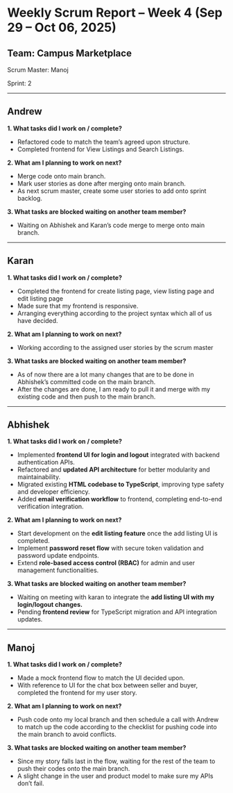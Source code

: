 # Weekly Scrum Report – Week 4 (Sep 29 – Oct 06, 2025)

## Team: Campus Marketplace

Scrum Master: Manoj

Sprint: 2

---

## Andrew

**1. What tasks did I work on / complete?**

- Refactored code to match the team’s agreed upon structure.
- Completed frontend for View Listings and Search Listings.

**2. What am I planning to work on next?**

- Merge code onto main branch.
- Mark user stories as done after merging onto main branch.
- As next scrum master, create some user stories to add onto sprint backlog.

**3. What tasks are blocked waiting on another team member?**

- Waiting on Abhishek and Karan’s code merge to merge onto main branch.

---

## Karan

**1. What tasks did I work on / complete?**

- Completed the frontend for create listing page, view listing page and edit listing page
- Made sure that my frontend is responsive.
- Arranging everything according to the project syntax which all of us have decided.

**2. What am I planning to work on next?**

- Working according to the assigned user stories by the scrum master

**3. What tasks are blocked waiting on another team member?**

- As of now there are a lot many changes that are to be done in Abhishek’s committed code on the main branch.
- After the changes are done, I am ready to pull it and merge with my existing code and then push to the main branch.

---

## Abhishek

**1. What tasks did I work on / complete?**

- Implemented **frontend UI for login and logout** integrated with backend authentication APIs.
- Refactored and **updated API architecture** for better modularity and maintainability.
- Migrated existing **HTML codebase to TypeScript**, improving type safety and developer efficiency.
- Added **email verification workflow** to frontend, completing end-to-end verification integration.

**2. What am I planning to work on next?**

- Start development on the **edit listing feature** once the add listing UI is completed.
- Implement **password reset flow** with secure token validation and password update endpoints.
- Extend **role-based access control (RBAC)** for admin and user management functionalities.

**3. What tasks are blocked waiting on another team member?**

- Waiting on meeting with karan to integrate the **add listing UI with my login/logout changes.**
- Pending **frontend review** for TypeScript migration and API integration updates.

---

## Manoj

**1. What tasks did I work on / complete?**

- Made a mock frontend flow to match the UI decided upon.
- With reference to UI for the chat box between seller and buyer, completed the frontend for my user story.

**2. What am I planning to work on next?**

- Push code onto my local branch and then schedule a call with Andrew to match up the code according to the checklist for pushing code into the main branch to avoid conflicts.

**3. What tasks are blocked waiting on another team member?**

- Since my story falls last in the flow, waiting for the rest of the team to push their codes onto the main branch.
- A slight change in the user and product model to make sure my APIs don’t fail.
